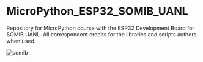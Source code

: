 # MicroPython_ESP32_SOMIB_UANL
Repository for MicroPython course with the ESP32 Development Board for SOMIB UANL. All correspondent credits for the libraries and scripts authors when used.

![somib](../images/somib_uanl.png)
